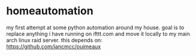 # homeautomation

my first attempt at some python automation around my house.
goal is to replace anything i have running on ifttt.com
and move it locally to my main arch linux raid server.
this depends on:
https://github.com/iancmcc/ouimeaux
